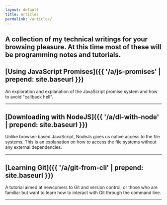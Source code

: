 ```yaml
---
layout: default
title: Articles
permalink: /articles/
---
```


A collection of my technical writings for your browsing pleasure. At this time most of these will be programming notes and tutorials. 
---
## [Using JavaScript Promises]({{ '/a/js-promises' | prepend: site.baseurl }})
An exploration and explanation of the JavaScript promise system and how to avoid "callback hell".

---
## [Downloading with NodeJS]({{ '/a/dl-with-node' | prepend: site.baseurl }})
Unlike browser-based JavaScript, NodeJs gives us native access to the file systems. This is an explanation on how to access the file systems without any external dependencies. 

---
## [Learning Git]({{ '/a/git-from-cli' | prepend: site.baseurl }})
A tutorial aimed at newcomers to Git and version control, or those who are familiar but want to learn how to interact with Git through the command line.

---